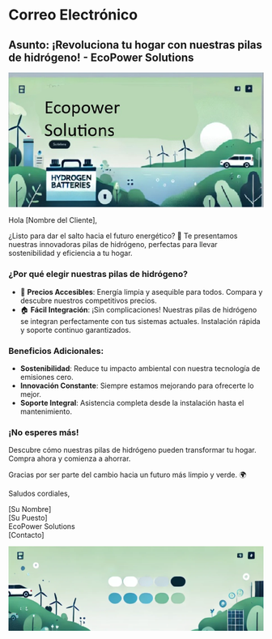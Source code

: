 # Correo Electrónico

## Asunto: ¡Revoluciona tu hogar con nuestras pilas de hidrógeno! - EcoPower Solutions

![Email Header](https://github.com/NickBoites/BEDU-IA-M1/blob/main/email-header.jpg)

Hola [Nombre del Cliente],

¿Listo para dar el salto hacia el futuro energético? 🌱 Te presentamos nuestras innovadoras pilas de hidrógeno, perfectas para llevar sostenibilidad y eficiencia a tu hogar.

### ¿Por qué elegir nuestras pilas de hidrógeno?

- 🔋 **Precios Accesibles**: Energía limpia y asequible para todos. Compara y descubre nuestros competitivos precios.
- 🏠 **Fácil Integración**: ¡Sin complicaciones! Nuestras pilas de hidrógeno se integran perfectamente con tus sistemas actuales. Instalación rápida y soporte continuo garantizados.

### Beneficios Adicionales:

- **Sostenibilidad**: Reduce tu impacto ambiental con nuestra tecnología de emisiones cero.
- **Innovación Constante**: Siempre estamos mejorando para ofrecerte lo mejor.
- **Soporte Integral**: Asistencia completa desde la instalación hasta el mantenimiento.

### ¡No esperes más!

Descubre cómo nuestras pilas de hidrógeno pueden transformar tu hogar. Compra ahora y comienza a ahorrar.

Gracias por ser parte del cambio hacia un futuro más limpio y verde. 🌍

Saludos cordiales,

[Su Nombre]  
[Su Puesto]  
EcoPower Solutions  
[Contacto]

![Email Footer](https://github.com/NickBoites/BEDU-IA-M1/blob/main/email-footer.png)
